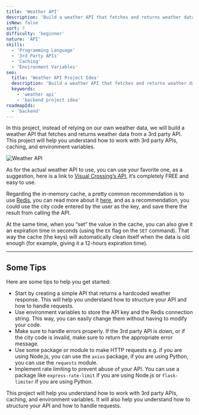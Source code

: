 ```yaml
---
title: 'Weather API'
description: 'Build a weather API that fetches and returns weather data.'
isNew: false
sort: 7
difficulty: 'beginner'
nature: 'API'
skills:
  - 'Programming Language'
  - '3rd Party APIs'
  - 'Caching'
  - 'Environment Variables'
seo:
  title: 'Weather API Project Idea'
  description: 'Build a weather API that fetches and returns weather data from a 3rd party API.'
  keywords:
    - 'weather api'
    - 'backend project idea'
roadmapIds:
  - 'backend'
---
```


In this project, instead of relying on our own weather data, we will build a weather API that fetches and returns weather data from a 3rd party API. This project will help you understand how to work with 3rd party APIs, caching, and environment variables.

![Weather API](https://assets.roadmap.sh/guest/weather-api-f8i1q.png)

As for the actual weather API to use, you can use your favorite one, as a suggestion, here is a link to [Visual Crossing’s API](https://www.visualcrossing.com/weather-api), it’s completely FREE and easy to use.

Regarding the in-memory cache, a pretty common recommendation is to use [Redis](https://redis.io/), you can read more about it [here](https://redis.io/docs/manual/client-side-caching/), and as a recommendation, you could use the city code entered by the user as the key, and save there the result from calling the API.

At the same time, when you “set” the value in the cache, you can also give it an expiration time in seconds (using the `EX` flag on the `SET` command). That way the cache (the keys) will automatically clean itself when the data is old enough (for example, giving it a 12-hours expiration time).

<hr />

## Some Tips

Here are some tips to help you get started:

- Start by creating a simple API that returns a hardcoded weather response. This will help you understand how to structure your API and how to handle requests.
- Use environment variables to store the API key and the Redis connection string. This way, you can easily change them without having to modify your code.
- Make sure to handle errors properly. If the 3rd party API is down, or if the city code is invalid, make sure to return the appropriate error message.
- Use some package or module to make HTTP requests e.g. if you are using Node.js, you can use the `axios` package, if you are using Python, you can use the `requests` module.
- Implement rate limiting to prevent abuse of your API. You can use a package like `express-rate-limit` if you are using Node.js or `flask-limiter` if you are using Python.

This project will help you understand how to work with 3rd party APIs, caching, and environment variables. It will also help you understand how to structure your API and how to handle requests.